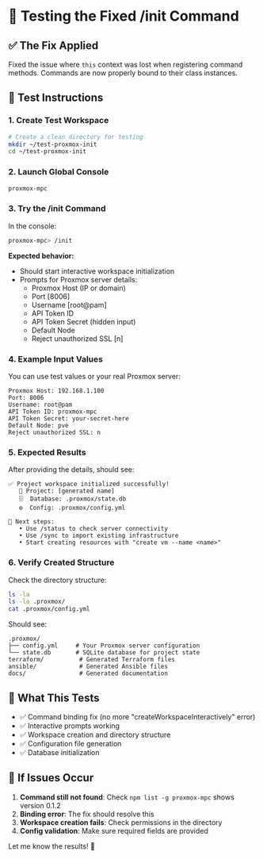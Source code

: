 # 🧪 Testing the Fixed /init Command

## ✅ **The Fix Applied**

Fixed the issue where `this` context was lost when registering command methods. Commands are now properly bound to their class instances.

## 🚀 **Test Instructions**

### **1. Create Test Workspace**
```bash
# Create a clean directory for testing
mkdir ~/test-proxmox-init
cd ~/test-proxmox-init
```

### **2. Launch Global Console**
```bash
proxmox-mpc
```

### **3. Try the /init Command**
In the console:
```bash
proxmox-mpc> /init
```

**Expected behavior:**
- Should start interactive workspace initialization
- Prompts for Proxmox server details:
  - Proxmox Host (IP or domain)
  - Port [8006]
  - Username [root@pam]
  - API Token ID
  - API Token Secret (hidden input)
  - Default Node
  - Reject unauthorized SSL [n]

### **4. Example Input Values**
You can use test values or your real Proxmox server:

```
Proxmox Host: 192.168.1.100
Port: 8006
Username: root@pam
API Token ID: proxmox-mpc
API Token Secret: your-secret-here
Default Node: pve
Reject unauthorized SSL: n
```

### **5. Expected Results**

After providing the details, should see:
```
✅ Project workspace initialized successfully!
   📁 Project: [generated name]
   🗄️  Database: .proxmox/state.db
   ⚙️  Config: .proxmox/config.yml

🎯 Next steps:
   • Use /status to check server connectivity
   • Use /sync to import existing infrastructure
   • Start creating resources with "create vm --name <name>"
```

### **6. Verify Created Structure**
Check the directory structure:
```bash
ls -la
ls -la .proxmox/
cat .proxmox/config.yml
```

Should see:
```
.proxmox/
├── config.yml     # Your Proxmox server configuration
└── state.db       # SQLite database for project state
terraform/          # Generated Terraform files
ansible/            # Generated Ansible files
docs/               # Generated documentation
```

## 🎯 **What This Tests**

- ✅ Command binding fix (no more "createWorkspaceInteractively" error)
- ✅ Interactive prompts working
- ✅ Workspace creation and directory structure
- ✅ Configuration file generation
- ✅ Database initialization

## 🐛 **If Issues Occur**

1. **Command still not found**: Check `npm list -g proxmox-mpc` shows version 0.1.2
2. **Binding error**: The fix should resolve this
3. **Workspace creation fails**: Check permissions in the directory
4. **Config validation**: Make sure required fields are provided

Let me know the results! 🚀